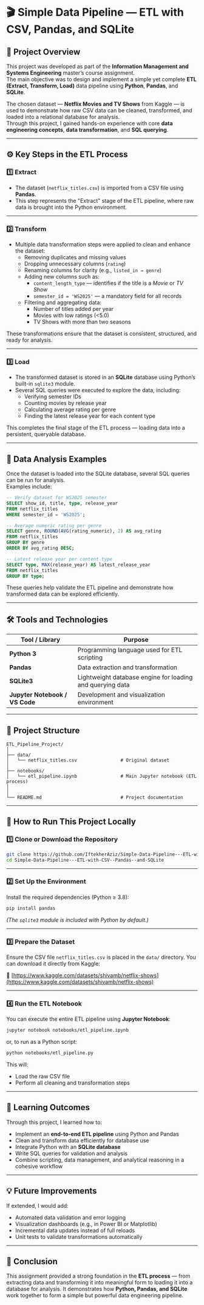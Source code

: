 # 🎬 Simple Data Pipeline — ETL with CSV, Pandas, and SQLite

## 📘 Project Overview

This project was developed as part of the **Information Management and Systems Engineering** master’s course assignment.  
The main objective was to design and implement a simple yet complete **ETL (Extract, Transform, Load)** data pipeline using **Python**, **Pandas**, and **SQLite**.

The chosen dataset — **Netflix Movies and TV Shows** from Kaggle — is used to demonstrate how raw CSV data can be cleaned, transformed, and loaded into a relational database for analysis.  
Through this project, I gained hands-on experience with core **data engineering concepts**, **data transformation**, and **SQL querying**.

---

## ⚙️ Key Steps in the ETL Process

### 1️⃣ **Extract**

* The dataset (`netflix_titles.csv`) is imported from a CSV file using **Pandas**.
* This step represents the "Extract" stage of the ETL pipeline, where raw data is brought into the Python environment.

---

### 2️⃣ **Transform**

* Multiple data transformation steps were applied to clean and enhance the dataset:
  - Removing duplicates and missing values  
  - Dropping unnecessary columns (`rating`)  
  - Renaming columns for clarity (e.g., `listed_in → genre`)  
  - Adding new columns such as:
    - `content_length_type` — identifies if the title is a *Movie* or *TV Show*  
    - `semester_id = 'WS2025'` — a mandatory field for all records  
  - Filtering and aggregating data:
    - Number of titles added per year  
    - Movies with low ratings (<5.0)  
    - TV Shows with more than two seasons  

These transformations ensure that the dataset is consistent, structured, and ready for analysis.

---

### 3️⃣ **Load**

* The transformed dataset is stored in an **SQLite** database using Python’s built-in `sqlite3` module.
* Several SQL queries were executed to explore the data, including:
  - Verifying semester IDs  
  - Counting movies by release year  
  - Calculating average rating per genre  
  - Finding the latest release year for each content type  

This completes the final stage of the ETL process — loading data into a persistent, queryable database.

---

## 🧠 Data Analysis Examples

Once the dataset is loaded into the SQLite database, several SQL queries can be run for analysis.  
Examples include:

```sql
-- Verify dataset for WS2025 semester
SELECT show_id, title, type, release_year
FROM netflix_titles
WHERE semester_id = 'WS2025';

-- Average numeric rating per genre
SELECT genre, ROUND(AVG(rating_numeric), 2) AS avg_rating
FROM netflix_titles
GROUP BY genre
ORDER BY avg_rating DESC;

-- Latest release year per content type
SELECT type, MAX(release_year) AS latest_release_year
FROM netflix_titles
GROUP BY type;
````

These queries help validate the ETL pipeline and demonstrate how transformed data can be explored efficiently.

---

## 🛠️ Tools and Technologies

| Tool / Library                 | Purpose                                                   |
| ------------------------------ | --------------------------------------------------------- |
| **Python 3**                   | Programming language used for ETL scripting               |
| **Pandas**                     | Data extraction and transformation                        |
| **SQLite3**                    | Lightweight database engine for loading and querying data |
| **Jupyter Notebook / VS Code** | Development and visualization environment                 |

---

## 📂 Project Structure

```
ETL_Pipeline_Project/
│
├── data/
│   └── netflix_titles.csv                # Original dataset
│
├── notebooks/
│   └── etl_pipeline.ipynb                # Main Jupyter notebook (ETL process)
│
│
└── README.md                             # Project documentation
```

---

## 🚀 How to Run This Project Locally

### 1️⃣ **Clone or Download the Repository**

```bash
git clone https://github.com/IftekherAziz/Simple-Data-Pipeline---ETL-with-CSV--Pandas--and-SQLite.git
cd Simple-Data-Pipeline---ETL-with-CSV--Pandas--and-SQLite
```

---

### 2️⃣ **Set Up the Environment**

Install the required dependencies (Python ≥ 3.8):

```bash
pip install pandas
```

*(The `sqlite3` module is included with Python by default.)*

---

### 3️⃣ **Prepare the Dataset**

Ensure the CSV file `netflix_titles.csv` is placed in the `data/` directory.
You can download it directly from Kaggle:

🔗 [https://www.kaggle.com/datasets/shivamb/netflix-shows](https://www.kaggle.com/datasets/shivamb/netflix-shows)

---

### 4️⃣ **Run the ETL Notebook**

You can execute the entire ETL pipeline using **Jupyter Notebook**:

```bash
jupyter notebook notebooks/etl_pipeline.ipynb
```

or, to run as a Python script:

```bash
python notebooks/etl_pipeline.py
```

This will:

* Load the raw CSV file
* Perform all cleaning and transformation steps

---

## 🎯 Learning Outcomes

Through this project, I learned how to:

* Implement an **end-to-end ETL pipeline** using Python and Pandas
* Clean and transform data efficiently for database use
* Integrate Python with an **SQLite database**
* Write SQL queries for validation and analysis
* Combine scripting, data management, and analytical reasoning in a cohesive workflow

---

## 💡 Future Improvements

If extended, I would add:

* Automated data validation and error logging
* Visualization dashboards (e.g., in Power BI or Matplotlib)
* Incremental data updates instead of full reloads
* Unit tests to validate transformations automatically

---

## 🏁 Conclusion

This assignment provided a strong foundation in the **ETL process** — from extracting data and transforming it into meaningful form to loading it into a database for analysis.
It demonstrates how **Python, Pandas, and SQLite** work together to form a simple but powerful data engineering pipeline.
